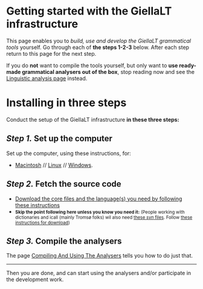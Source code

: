 # Getting started with the GiellaLT infrastructure

This page enables you to _build, use and develop the GiellaLT grammatical tools_ yourself. Go through each of **the steps 1-2-3** below. After each step return to this page for the next step.

If you do **not** want to compile the tools yourself, but only want to **use ready-made grammatical analysers out of the box**, stop reading now and see the [Linguistic analysis page](../ling/LinguisticAnalysis.html) instead.

# Installing in three steps

Conduct the setup of the GiellaLT infrastructure **in these three steps:**

## _Step 1._ Set up the computer

Set up the computer, using these instructions, for:

- [Macintosh](GettingStartedOnTheMac.md) // [Linux](GettingStartedOnLinux.md) // [Windows](GettingStartedOnWindows.md).

## _Step 2._ Fetch the source code

- [Download the core files and the language(s) you need by following these instructions](infraremake/GettingStartedWithTheNewInfra.md)
- <small>**Skip the point following here unless you know you need it:** (People working with dictionaries and icall (mainly Tromsø folks) wil also need [these _svn_ files](https://gtsvn.uit.no/langtech/trunk/). Follow [these instructions for download](../tools/docu-svn-user.md))</small>

## _Step 3._ Compile the analysers

The page [Compiling And Using The Analysers](CompilingAndUsingTheAnalysers.md)
tells you how to do just that.

---

Then you are done, and can start using the analysers and/or participate in the development work.
